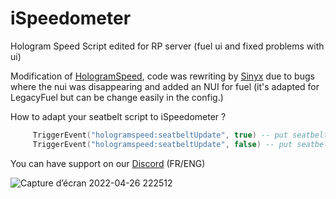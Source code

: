 # iSpeedometer
Hologram Speed Script edited for RP server (fuel ui and fixed problems with ui)

Modification of <a href="https://github.com/kasuganosoras/hologramspeed">HologramSpeed</a>, code was rewriting by <a href="https://github.com/s1nyx">Sinyx</a> due to
bugs where the nui was disappearing and added an NUI for fuel (it's adapted for LegacyFuel but can be change easily in the config.)

How to adapt your seatbelt script to iSpeedometer ? 
```lua
     TriggerEvent("hologramspeed:seatbeltUpdate", true) -- put seatbelt to ON (in HUD)
     TriggerEvent("hologramspeed:seatbeltUpdate", false) -- put seatbelt to OFF (in HUD)
```

You can have support on our <a href="https://discord.gg/8ecXhFXqR4">Discord</a> (FR/ENG)


![Capture d’écran 2022-04-26 222512](https://user-images.githubusercontent.com/40030799/165386454-b5a423b9-eaa4-44de-a692-dc3ae52db71d.png)
